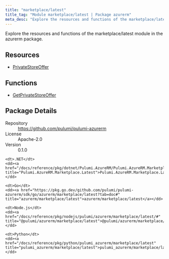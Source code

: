 ```yaml
---
title: "marketplace/latest"
title_tag: "Module marketplace/latest | Package azurerm"
meta_desc: "Explore the resources and functions of the marketplace/latest module in the azurerm package."
---
```


<!-- WARNING: this file was generated by Pulumi Docs Generator. -->
<!-- Do not edit by hand unless you're certain you know what you are doing! -->

Explore the resources and functions of the marketplace/latest module in the azurerm package.

<h2 id="resources">Resources</h2>
<ul class="api">
    <li><a href="privatestoreoffer" title="PrivateStoreOffer"><span class="symbol resource"></span>PrivateStoreOffer</a></li>
</ul>

<h2 id="functions">Functions</h2>
<ul class="api">
    <li><a href="getprivatestoreoffer" title="GetPrivateStoreOffer"><span class="symbol function"></span>GetPrivateStoreOffer</a></li>
</ul>

<h2 id="package-details">Package Details</h2>
<dl class="package-details">
	<dt>Repository</dt>
	<dd><a href="https://github.com/pulumi/pulumi-azurerm">https://github.com/pulumi/pulumi-azurerm</a></dd>
	<dt>License</dt>
	<dd>Apache-2.0</dd>
	<dt>Version</dt>
	<dd>0.1.0</dd>
</dl>



<dl class="tabular">

    <dt>.NET</dt>
    <dd><a href="/docs/reference/pkg/dotnet/Pulumi.AzureRM/Pulumi.AzureRM.Marketplace.Latest.html" title="Pulumi.AzureRM.Marketplace.Latest">Pulumi.AzureRM.Marketplace.Latest</a></dd>

    <dt>Go</dt>
    <dd><a href="https://pkg.go.dev/github.com/pulumi/pulumi-azurerm/sdk/go/azurerm/marketplace/latest?tab=doc#" title="azurerm/marketplace/latest">azurerm/marketplace/latest</a></dd>

    <dt>Node.js</dt>
    <dd><a href="/docs/reference/pkg/nodejs/pulumi/azurerm/marketplace/latest/#" title="@pulumi/azurerm/marketplace/latest">@pulumi/azurerm/marketplace/latest</a></dd>

    <dt>Python</dt>
    <dd><a href="/docs/reference/pkg/python/pulumi_azurerm/marketplace/latest" title="pulumi_azurerm/marketplace/latest">pulumi_azurerm/marketplace/latest</a></dd>

</dl>

